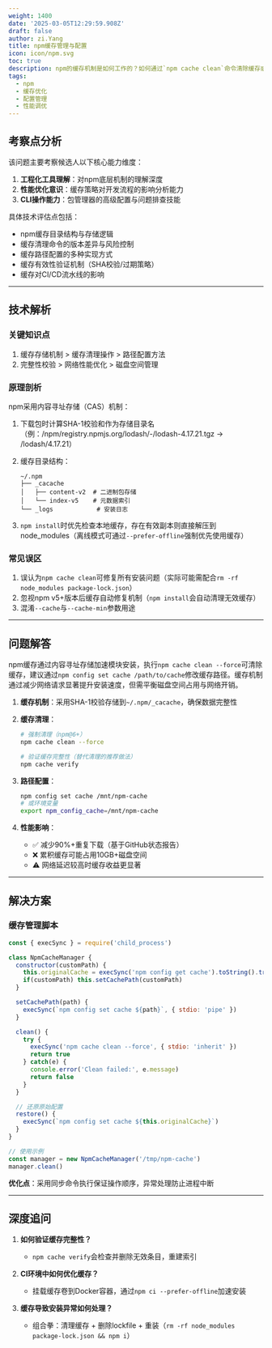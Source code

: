 ```yaml
---
weight: 1400
date: '2025-03-05T12:29:59.908Z'
draft: false
author: zi.Yang
title: npm缓存管理与配置
icon: icon/npm.svg
toc: true
description: npm的缓存机制是如何工作的？如何通过`npm cache clean`命令清除缓存或修改缓存路径？请说明缓存对安装性能的影响。
tags:
  - npm
  - 缓存优化
  - 配置管理
  - 性能调优
---
```


## 考察点分析

该问题主要考察候选人以下核心能力维度：

1. **工程化工具理解**：对npm底层机制的理解深度
2. **性能优化意识**：缓存策略对开发流程的影响分析能力
3. **CLI操作能力**：包管理器的高级配置与问题排查技能

具体技术评估点包括：

- npm缓存目录结构与存储逻辑
- 缓存清理命令的版本差异与风险控制
- 缓存路径配置的多种实现方式
- 缓存有效性验证机制（SHA校验/过期策略）
- 缓存对CI/CD流水线的影响

---

## 技术解析

### 关键知识点

1. 缓存存储机制 > 缓存清理操作 > 路径配置方法
2. 完整性校验 > 网络性能优化 > 磁盘空间管理

### 原理剖析

npm采用内容寻址存储（CAS）机制：

1. 下载包时计算SHA-1校验和作为存储目录名（例：/npm/registry.npmjs.org/lodash/-/lodash-4.17.21.tgz -> /lodash/4.17.21）
2. 缓存目录结构：

   ```
   ~/.npm
   ├── _cacache
   │   ├── content-v2  # 二进制包存储
   │   └── index-v5    # 元数据索引
   └── _logs            # 安装日志
   ```

3. `npm install`时优先检查本地缓存，存在有效副本则直接解压到node_modules（离线模式可通过`--prefer-offline`强制优先使用缓存）

### 常见误区

1. 误认为`npm cache clean`可修复所有安装问题（实际可能需配合`rm -rf node_modules package-lock.json`）
2. 忽视npm v5+版本后缓存自动修复机制（`npm install`会自动清理无效缓存）
3. 混淆`--cache`与`--cache-min`参数用途

---

## 问题解答

npm缓存通过内容寻址存储加速模块安装，执行`npm cache clean --force`可清除缓存，建议通过`npm config set cache /path/to/cache`修改缓存路径。缓存机制通过减少网络请求显著提升安装速度，但需平衡磁盘空间占用与网络开销。

1. **缓存机制**：采用SHA-1校验存储到`~/.npm/_cacache`，确保数据完整性
2. **缓存清理**：

   ```bash
   # 强制清理（npm@6+）
   npm cache clean --force
   
   # 验证缓存完整性（替代清理的推荐做法）
   npm cache verify
   ```

3. **路径配置**：

   ```bash
   npm config set cache /mnt/npm-cache
   # 或环境变量
   export npm_config_cache=/mnt/npm-cache
   ```

4. **性能影响**：
   - ✅ 减少90%+重复下载（基于GitHub状态报告）
   - ❌ 累积缓存可能占用10GB+磁盘空间
   - ⚠️ 网络延迟较高时缓存收益更显著

---

## 解决方案

### 缓存管理脚本

```javascript
const { execSync } = require('child_process')

class NpmCacheManager {
  constructor(customPath) {
    this.originalCache = execSync('npm config get cache').toString().trim()
    if(customPath) this.setCachePath(customPath)
  }

  setCachePath(path) {
    execSync(`npm config set cache ${path}`, { stdio: 'pipe' })
  }

  clean() {
    try {
      execSync('npm cache clean --force', { stdio: 'inherit' })
      return true
    } catch(e) {
      console.error('Clean failed:', e.message)
      return false
    }
  }

  // 还原原始配置
  restore() {
    execSync(`npm config set cache ${this.originalCache}`)
  }
}

// 使用示例
const manager = new NpmCacheManager('/tmp/npm-cache')
manager.clean()
```

**优化点**：采用同步命令执行保证操作顺序，异常处理防止进程中断

---

## 深度追问

1. **如何验证缓存完整性？**
   - `npm cache verify`会检查并删除无效条目，重建索引

2. **CI环境中如何优化缓存？**
   - 挂载缓存卷到Docker容器，通过`npm ci --prefer-offline`加速安装

3. **缓存导致安装异常如何处理？**
   - 组合拳：清理缓存 + 删除lockfile + 重装（`rm -rf node_modules package-lock.json && npm i`）

